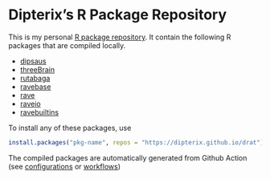 # Dipterix’s R Package Repository

This is my personal [R package repository](https://dipterix.github.io/drat/). It contain the following R packages that are compiled locally.

* [dipsaus](https://github.com/dipterix/dipsaus)
* [threeBrain](https://github.com/dipterix/threeBrain)
* [rutabaga](https://github.com/dipterix/rutabaga/tree/develop)
* [ravebase](https://github.com/dipterix/ravebase)
* [rave](https://github.com/beauchamplab/rave)
* [raveio](https://github.com/beauchamplab/raveio)
* [ravebuiltins](https://github.com/beauchamplab/ravebuiltins/tree/migrate2)

To install any of these packages, use

```r
install.packages("pkg-name", repos = "https://dipterix.github.io/drat")
```

The compiled packages are automatically generated from Github Action (see [configurations](https://github.com/dipterix/drat/blob/master/.github/workflows/drat--insert-package.yaml) or [workflows](https://github.com/dipterix/drat/actions))
